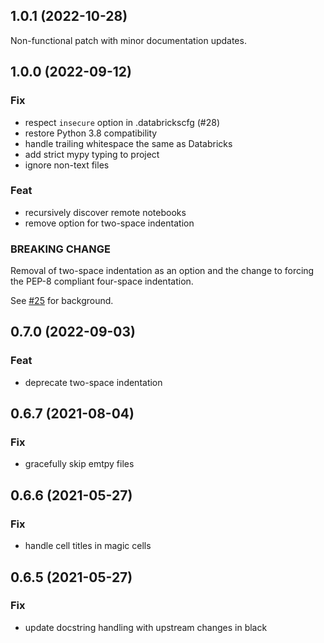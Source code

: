 ## 1.0.1 (2022-10-28)

Non-functional patch with minor documentation updates.

## 1.0.0 (2022-09-12)

### Fix

- respect `insecure` option in .databrickscfg (#28)
- restore Python 3.8 compatibility
- handle trailing whitespace the same as Databricks
- add strict mypy typing to project
- ignore non-text files

### Feat

- recursively discover remote notebooks
- remove option for two-space indentation

### BREAKING CHANGE

Removal of two-space indentation as an option and the change to forcing the PEP-8 compliant four-space indentation.

See [#25](https://github.com/inspera/blackbricks/pull/25) for background.

## 0.7.0 (2022-09-03)

### Feat

- deprecate two-space indentation

## 0.6.7 (2021-08-04)

### Fix

- gracefully skip emtpy files

## 0.6.6 (2021-05-27)

### Fix

- handle cell titles in magic cells

## 0.6.5 (2021-05-27)

### Fix

- update docstring handling with upstream changes in black


